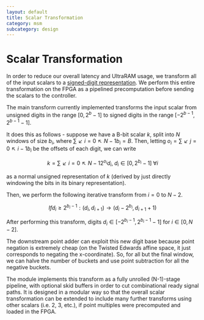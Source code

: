 ```yaml
---
layout: default
title: Scalar Transformation
category: msm
subcategory: design
---
```


# Scalar Transformation

In order to reduce our overall latency and UltraRAM usage, we transform all of the input scalars to a
[signed-digit representation](https://en.wikipedia.org/wiki/Signed-digit_representation). We perform
this entire transformation on the FPGA as a pipelined precomputation before sending the scalars to the
controller.

The main transform currently implemented transforms the input scalar from unsigned digits
in the range $[0,2^b-1]$ to signed digits in the range $[-2^{b-1}, 2^{b-1}-1]$.

It does this as follows - suppose we have a B-bit scalar $k$, split into $N$
windows of size $b_i$, where $∑↙{i=0}↖{N-1}{b_i} = B$. Then, letting
$o_i = ∑↙{j=0}↖{i-1}{b_i}$ be the offsets of each digit, we can write

$$ k = ∑↙{i=0}↖{N-1}{2^{o_i}d_i},\; d_i∈[0,2^{b_i}-1]\;∀i  $$

as a normal unsigned representation of $k$ (derived by just directly windowing the bits in its
binary representation).

Then, we perform the following iterative transform from $i = 0$ to $N-2$.

$$
If d_i ≥ 2^{b_i-1}: (d_i, d_{i+1}) → (d_i - 2^{b_i}, d_{i+1} + 1)
$$

After performing this transform, digits $d_i∈[-2^{b_i-1}, 2^{b_i-1}-1]$ for $i\in[0,N-2]$.

The downstream point adder can exploit this new digit base because point negation is extremely cheap (on the Twisted Edwards
affine space, it just corresponds to negating the x-coordinate). So, for all but the final window,
we can halve the number of buckets and use point subtraction for all the negative buckets.

The module implements this transform as a fully unrolled (N-1)-stage pipeline, with optional skid buffers
in order to cut combinational ready signal paths. It is designed in a modular way so that the
overall scalar transformation can be extended to include many further transforms using other
scalars (i.e. 2, 3, etc.), if point multiples were precomputed and loaded in the FPGA.
